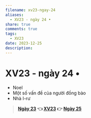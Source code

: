 ```yaml
---
filename: xv23-ngay-24
aliases:
  - XV23 - ngày 24 •
share: true
comments: true
tags:
  - XV23
date: 2023-12-25
description: 
---
```

# XV23 - ngày 24 •   
- Noel  
- Một số vấn đề của người đồng bào  
- Nhà I-rư  
  
> **[Ngày 23](./xv23-ngay-23.md) 👈 [XV23](./xuyen-viet-2023.md) 👉 [Ngày 25](./xv23-ngay-25.md)**
